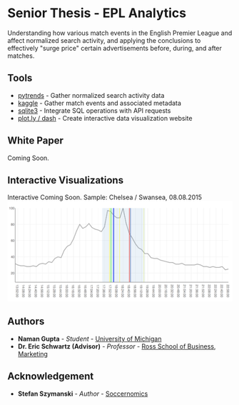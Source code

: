 # Senior Thesis - EPL Analytics

Understanding how various match events in the English Premier League and affect normalized search activity, and applying the conclusions to effectively "surge price" certain advertisements before, during, and after matches.

## Tools

* [pytrends](https://github.com/GeneralMills/pytrends) - Gather normalized search activity data
* [kaggle](https://www.kaggle.com/hugomathien/soccer/version/6) - Gather match events and associated metadata
* [sqlite3](https://docs.python.org/3/library/sqlite3.html) -  Integrate SQL operations with API requests
* [plot.ly / dash](https://plot.ly/dash/) - Create interactive data visualization website 

## White Paper

Coming Soon.

## Interactive Visualizations
Interactive Coming Soon.
Sample: Chelsea / Swansea, 08.08.2015
![Sample Match](img/charting.png)

## Authors

* **Naman Gupta** - *Student* - [University of Michigan](http://namangupta.co)
* **Dr. Eric Schwartz (Advisor)** - *Professor* - [Ross School of Business, Marketing](https://michiganross.umich.edu/faculty-research/faculty/eric-schwartz)

## Acknowledgement

* **Stefan Szymanski** - *Author* - [Soccernomics](http://ns.umich.edu/new/experts-list/23907-stefan-szymanski-ph-d)
